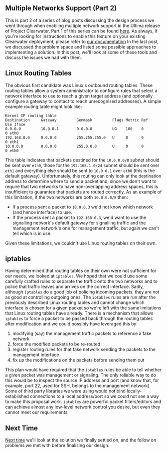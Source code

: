 Multiple Networks Support (Part 2)
----------------------------------
This is part 2 of a series of blog posts discussing the design process we went through when enabling multiple network support in the Ultima release of Project Clearwater. Part 1 of this series can be found [here](Multiple_Networks_1.md). As always, if you're looking for instructions to enable this feature on your existing Clearwater deployment, please refer to [our documentation](https://clearwater.readthedocs.org/en/latest/Multiple_Network_Support/) In the last post, we discussed the problem space and listed some possible approaches to implementing a solution. In this post, we'll look at some of these tools and discuss the issues we had with them.

## Linux Routing Tables

The obvious first candidate was Linux's outbound routing tables. These routing tables allow a system administrator to configure rules that select a network interface to use to reach a given target address (and optionally configure a gateway to contact to reach unrecognised addresses). A simple example routing table might look like:

    Kernel IP routing table
    Destination     Gateway         Genmask         Flags Metric Ref    Use Iface
    0.0.0.0         10.0.0.1        0.0.0.0         UG    100    0        0 eth0
    192.168.0.0     0.0.0.0         255.255.255.0   U     0      0        0 eth1
    10.0.0.0        0.0.0.0         255.0.0.0       U     0      0        0 eth0

This table indicates that packets destined for the `10.0.0.0/8` subnet should be sent over `eth0`, those for the `192.168.1.0/24` subnet should be sent over `eth1` and everything else should be sent to `10.0.0.1` over `eth0` (this is the default gateway). Unfortunately, this routing can only look at the destination address to determine where to send a packet and, since we don't want to require that two networks to have non-overlapping address spaces, this is insufficient to guarantee that packets are routed correctly. As an example of this limitation, if the two networks are both `10.0.0.0/8` then:

*   If a process sent a packet to `10.0.0.3` we'd not know which network (and hence interface) to use.
*   If the process sent a packet to `192.168.0.3`, we'd want to use the signalling network's default gateway for signalling traffic and the management network's one for management traffic, but again we can't tell which is in use.

Given these limitations, we couldn't use Linux routing tables on their own.

## iptables

Having determined that routing tables on their own were not sufficient for our needs, we looked at `iptables`. We hoped that we could use some carefully crafted rules to separate the traffic onto the two networks and to police that traffic leaves and arrives on the correct interface. Sadly, although `iptables` do a good job of policing incoming packets, they are not as good at controlling outgoing ones. The `iptables` rules are run after the previously described Linux routing tables and cannot change which interface is chosen for a given packet so we're left with the same limitations that Linux routing tables have already. There is a mechanism that allows `iptables` to force a packet to be passed back through the routing tables after modification and we could possibly have leveraged this by:

1.  modifying (say) the management traffic packets to reference a fake network
2.  force the modified packets to be re-routed
3.  register routing rules for that fake network sending the packets to the management interface
4.  fix up the modifications on the packets before sending them out

This plan would have required that the `iptables` rules be able to tell whether a given packet was management or signaling. The only reliable way to do this would be to inspect the source IP address and port (and know that, for example, port 22, used for SSH, belongs to the management network). Some of third party libraries we were using would not bind locally-established connections to a local address/port so we could not see a way to make this proposal work. `iptables` are powerful packet filters/editors and can achieve almost any low-level network control you desire, but even they cannot meet our requirements.

## Next Time

[Next time](Multiple_Networks_3.md) we'll look at the solution we finally settled on, and the follow on problems we met with before finalising our design.
